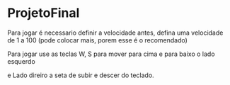 # ProjetoFinal
 
Para jogar é necessario definir a velocidade antes, defina uma velocidade de 1 a 100 (pode colocar mais, porem esse é o recomendado)

Para jogar use as teclas W, S para mover para cima e para baixo o lado esquerdo

e Lado direiro a seta de subir e descer do teclado.
